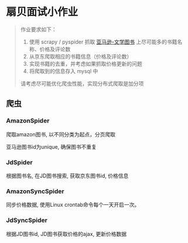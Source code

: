 # 扇贝面试小作业

> 作业要求如下：
>
> 1. 使用 scrapy / pyspider 抓取 [亚马逊-文学图书](https://www.amazon.cn/%E6%96%87%E5%AD%A6%E5%9B%BE%E4%B9%A6/b/ref=sa_menu_books_l2_b658394051?ie=UTF8&node=658394051) 上尽可能多的书籍名称、价格及评论数
> 2. 从京东爬取相应的书籍信息（价格及评论数）
> 3. 实现书籍的去重，并考虑如果抓取价格更新的问题
> 4. 将爬取到的信息存入 mysql 中
>
>
>
> 请考虑尽可能优化爬虫性能，实现分布式爬取是加分项

## 爬虫

### AmazonSpider
爬取amazon图书, 以不同分类为起点，分页爬取


亚马逊图书id为unique, 确保图书不重复

### JdSpider

根据图书名, 在JD图书搜索, 获取京东图书id, 价格信息

### AmazonSyncSpider

同步价格数据, 使用Linux crontab命令每个一天开启一次。

### JdSyncSpider

根据JD图书id, JD图书获取价格的ajax, 更新价格数据